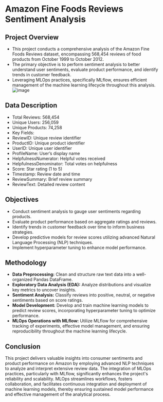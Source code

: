 # Amazon Fine Foods Reviews Sentiment Analysis
## Project Overview
* This project conducts a comprehensive analysis of the Amazon Fine Foods Reviews dataset, encompassing 568,454 reviews of food products from October 1999 to October 2012.
* The primary objective is to perform sentiment analysis to better understand user sentiments, evaluate product performance, and identify trends in customer feedback.
*  Leveraging MLOps practices, specifically MLflow, ensures efficient management of the machine learning lifecycle throughout this analysis.
![image](https://github.com/user-attachments/assets/8627e5ef-1077-44fd-9a5b-3d4a230c8a14)


## Data Description
* Total Reviews: 568,454
* Unique Users: 256,059
* Unique Products: 74,258
* Key Fields:
* ReviewID: Unique review identifier
* ProductID: Unique product identifier
* UserID: Unique user identifier
* ProfileName: User’s display name
* HelpfulnessNumerator: Helpful votes received
* HelpfulnessDenominator: Total votes on helpfulness
* Score: Star rating (1 to 5)
* Timestamp: Review date and time
* ReviewSummary: Brief review summary
* ReviewText: Detailed review content

## Objectives
* Conduct sentiment analysis to gauge user sentiments regarding products.
* Evaluate product performance based on aggregate ratings and reviews.
* Identify trends in customer feedback over time to inform business strategies.
* Develop predictive models for review scores utilizing advanced Natural Language Processing (NLP) techniques.
* Implement hyperparameter tuning to enhance model performance.

## Methodology
* **Data Preprocessing:** Clean and structure raw text data into a well-organized Pandas DataFrame.
* **Exploratory Data Analysis (EDA):** Analyze distributions and visualize key metrics to uncover insights.
* **Sentiment Analysis:** Classify reviews into positive, neutral, or negative sentiments based on score ratings.
* **Model Development:** Develop and train machine learning models to predict review scores, incorporating hyperparameter tuning to optimize performance.
* **MLOps Operations with MLflow:** Utilize MLflow for comprehensive tracking of experiments, effective model management, and ensuring reproducibility throughout the machine learning lifecycle.

## Conclusion
This project delivers valuable insights into consumer sentiments and product performance on Amazon by employing advanced NLP techniques to analyze and interpret extensive review data. The integration of MLOps practices, particularly with MLflow, significantly enhances the project's reliability and scalability. MLOps streamlines workflows, fosters collaboration, and facilitates continuous integration and deployment of machine learning models, thereby ensuring sustained model performance and effective management of the analytical process.

